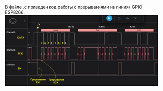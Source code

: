В файле .c приведен код работы с прерываниями на линиях GPIO ESP8266.
![Диаграмма шины](Photo_01.jpg "Диаграмма шины SPI")
